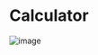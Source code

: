 # Calculator
![image](https://github.com/SerenEsen/Calculator/assets/74063743/c7a8be28-db26-4d1d-a34e-3d357321efaf)

